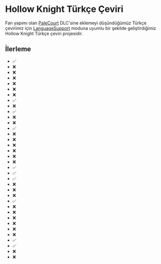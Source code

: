 # Hollow Knight Türkçe Çeviri

Fan yapımı olan [PaleCourt](https://github.com/PaleCourt/PaleCourt) DLC'sine eklemeyi düşündüğümüz Türkçe çevirimiz için [LanguageSupport](https://github.com/SFGrenade/LanguageSupport) moduna uyumlu bir şekilde geliştirdiğimiz Hollow Knight Türkçe çeviri projesidir.

## İlerleme
* [](../../tree/master/TR/Achievements.txt) ✅
* [](../../tree/master/TR/Backer%20Messages.txt) ❌
* [](../../tree/master/TR/Banker.txt) ❌
* [](../../tree/master/TR/Charm%20Slug.txt) ❌
* [](../../tree/master/TR/Cornifer.txt) ❌
* [](../../tree/master/TR/CP2.txt) ❌
* [](../../tree/master/TR/CP3.txt) ❌
* [](../../tree/master/TR/Credits%20List.txt) ✅
* [](../../tree/master/TR/Dream%20Witch.txt) ❌
* [](../../tree/master/TR/Dreamers.txt) ✅
* [](../../tree/master/TR/Elderbug.txt) ❌
* [](../../tree/master/TR/Enemy%20Dreams.txt) ❌
* [](../../tree/master/TR/General.txt) ✅
* [](../../tree/master/TR/Ghosts.txt) ❌
* [](../../tree/master/TR/Hornet.txt) ❌
* [](../../tree/master/TR/Hunter.txt) ❌
* [](../../tree/master/TR/Iselda.txt) ❌
* [](../../tree/master/TR/Jiji.txt) ❌
* [](../../tree/master/TR/Journal.txt) ❌
* [](../../tree/master/TR/Lore%20Tablets.txt) ✅
* [](../../tree/master/TR/MainMenu.txt) ✅
* [](../../tree/master/TR/Map%20Zones.txt) ✅
* [](../../tree/master/TR/Minor%20NPC.txt) ❌
* [](../../tree/master/TR/Nailmasters.txt) ❌
* [](../../tree/master/TR/Nailsmith.txt) ❌
* [](../../tree/master/TR/Prices.txt) ✅
* [](../../tree/master/TR/Prompts.txt) ❌
* [](../../tree/master/TR/Quirrel.txt) ❌
* [](../../tree/master/TR/Relic%20Dealer.txt) ❌
* [](../../tree/master/TR/Shaman.txt) ❌
* [](../../tree/master/TR/Sly.txt) ❌
* [](../../tree/master/TR/Stag.txt) ❌
* [](../../tree/master/TR/StagMenu.txt) ✅
* [](../../tree/master/TR/Titles.txt) ✅
* [](../../tree/master/TR/UI.txt) ❌
* [](../../tree/master/TR/Zote.txt) ❌